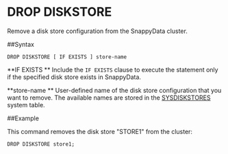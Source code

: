 # DROP DISKSTORE

Remove a disk store configuration from the SnappyData cluster.

##Syntax

``` pre
DROP DISKSTORE [ IF EXISTS ] store-name
```

**IF EXISTS   **
Include the `IF EXISTS` clause to execute the statement only if the specified disk store exists in SnappyData.

**store-name   **
User-defined name of the disk store configuration that you want to remove. The available names are stored in the <a href="../system_tables/sysdiskstores.html#reference_36E65EC061C34FB696529ECA8ABC5BFC" class="xref noPageCitation" title="Contains information about all disk stores created in the SnappyData distributed system.">SYSDISKSTORES</a> system table.

##Example

This command removes the disk store "STORE1" from the cluster:

``` pre
DROP DISKSTORE store1;
```


